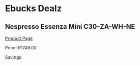 
# Ebucks Dealz
## Nespresso Essenza Mini C30-ZA-WH-NE
[Product Page](https://www.ebucks.com/web/shop/productSelected.do?prodId=1158945819&catId=1157555110)

Price: R1749.00

Savings: 


	